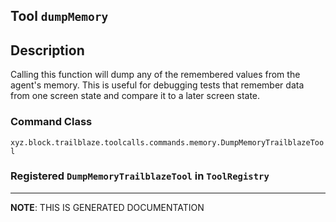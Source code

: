 ## Tool `dumpMemory`

## Description
Calling this function will dump any of the remembered values from the agent's memory.
This is useful for debugging tests that remember data from one screen state and compare it to
a later screen state.

### Command Class
`xyz.block.trailblaze.toolcalls.commands.memory.DumpMemoryTrailblazeTool`

### Registered `DumpMemoryTrailblazeTool` in `ToolRegistry`


<hr/>

**NOTE**: THIS IS GENERATED DOCUMENTATION